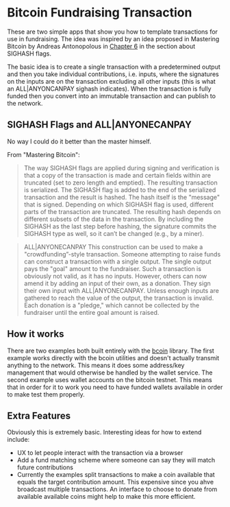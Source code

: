 # Bitcoin Fundraising Transaction

These are two simple apps that show you how to template transactions for use in fundraising. The idea was inspired by an idea proposed in Mastering Bitcoin by Andreas Antonopolous in [Chapter 6](https://github.com/bitcoinbook/bitcoinbook/blob/8d01749bcf45f69f36cf23606bbbf3f0bd540db3/ch06.asciidoc) in the section about SIGHASH flags.

The basic idea is to create a single transaction with a predetermined output and then you take individual contributions, i.e. inputs, where the signatures on the inputs are on the transaction excluding all other inputs (this is what an ALL|ANYONCANPAY sighash indicates). When the transaction is fully funded then you convert into an immutable transaction and can publish to the network.

## SIGHASH Flags and ALL|ANYONECANPAY
No way I could do it better than the master himself.

From "Mastering Bitcoin":
> The way SIGHASH flags are applied during signing and verification is that a copy of the transaction is made and certain fields within are truncated (set to zero length and emptied). The resulting transaction is serialized. The SIGHASH flag is added to the end of the serialized transaction and the result is hashed. The hash itself is the "message" that is signed. Depending on which SIGHASH flag is used, different parts of the transaction are truncated. The resulting hash depends on different subsets of the data in the transaction. By including the SIGHASH as the last step before hashing, the signature commits the SIGHASH type as well, so it can’t be changed (e.g., by a miner).

> ALL|ANYONECANPAY
This construction can be used to make a "crowdfunding”-style transaction. Someone attempting to raise funds can construct a transaction with a single output. The single output pays the "goal" amount to the fundraiser. Such a transaction is obviously not valid, as it has no inputs. However, others can now amend it by adding an input of their own, as a donation. They sign their own input with ALL|ANYONECANPAY. Unless enough inputs are gathered to reach the value of the output, the transaction is invalid. Each donation is a "pledge," which cannot be collected by the fundraiser until the entire goal amount is raised.

## How it works
There are two examples both built entirely with the [bcoin](http://bcoin.io) library. The first example works directly with the bcoin utilities and doesn't actually transmit anything to the network. This means it does some address/key management that would otherwise be handled by the wallet service. The second example uses wallet accounts on the bitcoin testnet. This means that in order for it to work you need to have funded wallets available in order to make test them properly.

## Extra Features
Obviously this is extremely basic. Interesting ideas for how to extend include:
- UX to let people interact with the transaction via a browser
- Add a fund matching scheme where someone can say they will match future contributions
- Currently the examples split transactions to make a coin available that equals the target contribution amount. This expensive since you ahve broadcast multiple transactions. An interface to choose to donate from available available coins might help to make this more efficient.